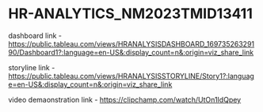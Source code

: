 # HR-ANALYTICS_NM2023TMID13411

dashboard link -  https://public.tableau.com/views/HRANALYSISDASHBOARD_16973526329190/Dashboard1?:language=en-US&:display_count=n&:origin=viz_share_link

storyline link -  https://public.tableau.com/views/HRANALYSISSTORYLINE/Story1?:language=en-US&:display_count=n&:origin=viz_share_link

video demaonstration link -  https://clipchamp.com/watch/UtOn1IdQpey
